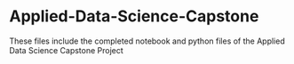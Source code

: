 # Applied-Data-Science-Capstone
These files include the completed notebook and python files of the Applied Data Science Capstone Project
